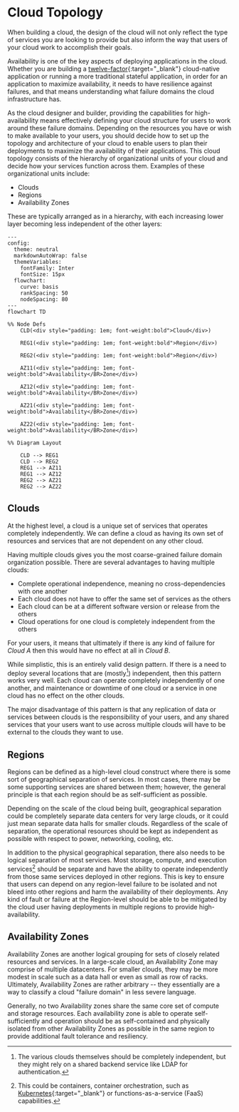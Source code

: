 # Cloud Topology

When building a cloud, the design of the cloud will not only reflect the type of services you are looking to provide but also inform the way that users of your cloud work to accomplish their goals.

Availability is one of the key aspects of deploying applications in the cloud. Whether you are building a [twelve-factor](https://12factor.net/){:target="\_blank"} cloud-native application or running a more traditional stateful application, in order for an application to maximize availability, it needs to have resilience against failures, and that means understanding what failure domains the cloud infrastructure has.

As the cloud designer and builder, providing the capabilities for high-availability means effectively defining your cloud structure for users to work around these failure domains. Depending on the resources you have or wish to make available to your users, you should decide how to set up the topology and architecture of your cloud to enable users to plan their deployments to maximize the availability of their applications. This cloud topology consists of the hierarchy of organizational units of your cloud and decide how your services function across them. Examples of these organizational units include:

- Clouds
- Regions
- Availability Zones

These are typically arranged as in a hierarchy, with each increasing lower layer becoming less independent of the other layers:

```mermaid
---
config:
  theme: neutral
  markdownAutoWrap: false
  themeVariables:
    fontFamily: Inter
    fontSize: 15px
  flowchart:
    curve: basis
    rankSpacing: 50
    nodeSpacing: 80
---
flowchart TD

%% Node Defs
    CLD(<div style="padding: 1em; font-weight:bold">Cloud</div>)
   
    REG1(<div style="padding: 1em; font-weight:bold">Region</div>)

    REG2(<div style="padding: 1em; font-weight:bold">Region</div>)

    AZ11(<div style="padding: 1em; font-weight:bold">Availability</BR>Zone</div>)

    AZ12(<div style="padding: 1em; font-weight:bold">Availability</BR>Zone</div>)

    AZ21(<div style="padding: 1em; font-weight:bold">Availability</BR>Zone</div>)

    AZ22(<div style="padding: 1em; font-weight:bold">Availability</BR>Zone</div>)

%% Diagram Layout

    CLD --> REG1
    CLD --> REG2
    REG1 --> AZ11
    REG1 --> AZ12
    REG2 --> AZ21
    REG2 --> AZ22
```

## Clouds

At the highest level, a cloud is a unique set of services that operates completely independently. We can define a cloud as having its own set of resources and services that are not dependent on any other cloud.

Having multiple clouds gives you the most coarse-grained failure domain organization possible. There are several advantages to having multiple clouds:

- Complete operational independence, meaning no cross-dependencies with one another
- Each cloud does not have to offer the same set of services as the others
- Each cloud can be at a different software version or release from the others
- Cloud operations for one cloud is completely independent from the others

For your users, it means that ultimately if there is any kind of failure for _Cloud A_ then this would have no effect at all in _Cloud B_.

While simplistic, this is an entirely valid design pattern. If there is a need to deploy several locations that are (mostly[^1]) independent, then this pattern works very well. Each cloud can operate completely independently of one another, and maintenance or downtime of one cloud or a service in one cloud has no effect on the other clouds.

The major disadvantage of this pattern is that any replication of data or services between clouds is the responsibility of your users, and any shared services that your users want to use across multiple clouds will have to be external to the clouds they want to use.

## Regions

Regions can be defined as a high-level cloud construct where there is some sort of geographical separation of services. In most cases, there may be some supporting services are shared between them; however, the general principle is that each region should be as self-sufficient as possible.

Depending on the scale of the cloud being built, geographical separation could be completely separate data centers for very large clouds, or it could just mean separate data halls for smaller clouds. Regardless of the scale of separation, the operational resources should be kept as independent as possible with respect to power, networking, cooling, etc.

In addition to the physical geographical separation, there also needs to be logical separation of most services. Most storage, compute, and execution services[^2] should be separate and have the ability to operate independently from those same services deployed in other regions. This is key to ensure that users can depend on any region-level failure to be isolated and not bleed into other regions and harm the availability of their deployments. Any kind of fault or failure at the Region-level should be able to be mitigated by the cloud user having deployments in multiple regions to provide high-availability.

## Availability Zones

Availability Zones are another logical grouping for sets of closely related resources and services. In a large-scale cloud, an Availability Zone may comprise of multiple datacenters. For smaller clouds, they may be more modest in scale such as a data hall or even as small as row of racks. Ultimately, Availability Zones are rather arbitrary -- they essentially are a way to classify a cloud "failure domain" in less severe language.

Generally, no two Availability zones share the same core set of compute and storage resources. Each availability zone is able to operate self-sufficiently and operation should be as self-contained and physically isolated from other Availability Zones as possible in the same region to provide additional fault tolerance and resiliency.

[^1]: The various clouds themselves should be completely independent, but they might rely on a shared backend service like LDAP for authentication.
[^2]: This could be containers, container orchestration, such as [Kubernetes](https://kubernetes.io){:target="\_blank"} or functions-as-a-service (FaaS) capabilities.
